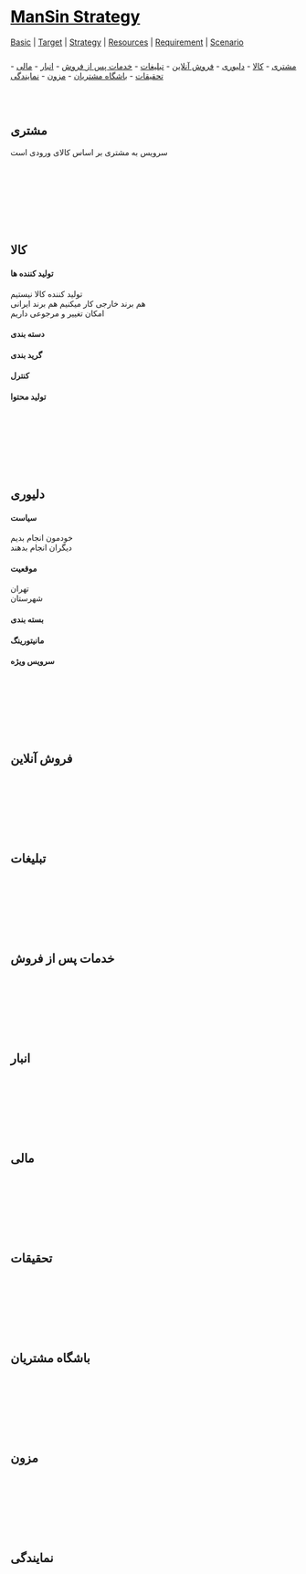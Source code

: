 <style>
.md0{margin-top: 150px;}
.md1{margin-top: 75px;}
.md2{margin-top: 50px;}
.md3{margin-top: 25px;}
.md4{margin-top: 10px;}
.tbl1 td#header{background-color: D1ECCF}
.tbl1 tr#header{background-color: D1ECCF}
</style>

# [<span style="color:black;">ManSin Strategy</span>](ManSin.md)

[Basic](ManSin-Basic.md) |
[Target](ManSin-Target.md) |
[Strategy](ManSin-Strategy.md) |
[Resources](ManSin-Resources.md) | 
[Requirement](ManSin-Requirement.md) |
[Scenario](ManSin-Scenario.md)
<div class="md3"></div>

<div>
<a href="#مشتری">مشتری</a> - 
<a href="#کالا">کالا</a> - 
<a href="#دلیوری">دلیوری</a> - 
<a href="#فروش-آنلاین">فروش آنلاین</a> - 
<a href="#تبلیغات">تبلیغات</a> -  
<a href="#خدمات-پس-از-فروش">خدمات پس از فروش</a> -
<a href="#انبار">انبار</a> -  
<a href="#مالی">مالی</a> -  
<a href="#تحقیقات">تحقیقات</a> -  
<a href="#باشگاه-مشتریان">باشگاه مشتریان</a> - 
<a href="#مزون">مزون</a> -
<a href="#نمایندگی">نمایندگی</a>
</div>
<div class="md1"></div>




## مشتری

سرویس به مشتری بر اساس کالای ورودی است







<div class="md0"></div>





## کالا

#### تولید کننده ها

تولید کننده کالا نیستیم
<br>
هم برند خارجی کار میکنیم هم برند ایرانی
<br>
امکان تغییر و مرجوعی داریم

#### دسته بندی 

#### گرید بندی 

#### کنترل

#### تولید محتوا






<div class="md0"></div>







## دلیوری

#### سیاست

خودمون انجام بدیم
<br>
دیگران انجام بدهند
   
#### موقعیت

تهران
<br>
شهرستان

#### بسته بندی

#### مانیتورینگ

#### سرویس ویژه
 
 




<div class="md0"></div>





## فروش آنلاین





<div class="md0"></div>






## تبلیغات




<div class="md0"></div>






##  خدمات پس از فروش





<div class="md0"></div>






##  انبار





<div class="md0"></div>






##  مالی





<div class="md0"></div>






##	تحقیقات






<div class="md0"></div>






##   باشگاه مشتریان







<div class="md0"></div>







##  مزون






<div class="md0"></div>






##  نمایندگی
